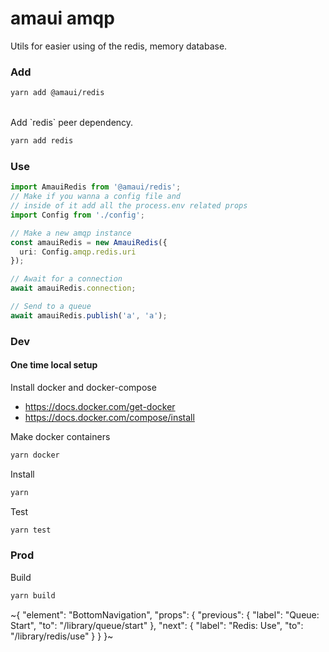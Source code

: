 
# amaui amqp

Utils for easier using of the redis, memory database.

### Add

```bash
yarn add @amaui/redis
```

<br />
Add `redis` peer dependency.

```bash
yarn add redis
```

### Use

```ts
import AmauiRedis from '@amaui/redis';
// Make if you wanna a config file and
// inside of it add all the process.env related props
import Config from './config';

// Make a new amqp instance
const amauiRedis = new AmauiRedis({
  uri: Config.amqp.redis.uri
});

// Await for a connection
await amauiRedis.connection;

// Send to a queue
await amauiRedis.publish('a', 'a'); 
```

### Dev

#### One time local setup

Install docker and docker-compose

- https://docs.docker.com/get-docker
- https://docs.docker.com/compose/install

Make docker containers

```bash
yarn docker
```

Install

```bash
yarn
```

Test

```bash
yarn test
```

### Prod

Build

```bash
yarn build
```

~{
  "element": "BottomNavigation",
  "props": {
    "previous": {
      "label": "Queue: Start",
      "to": "/library/queue/start"
    },
    "next": {
      "label": "Redis: Use",
      "to": "/library/redis/use"
    }
  }
}~
